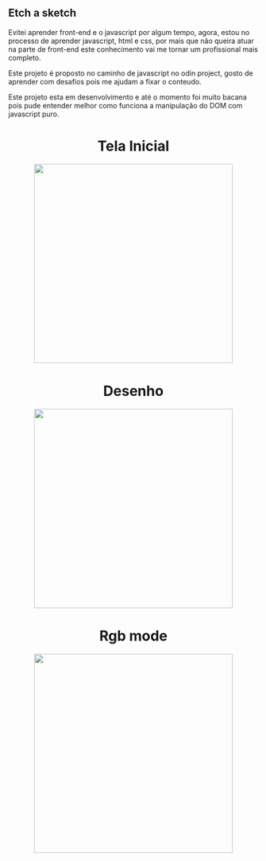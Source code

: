 ## Etch a sketch

Evitei aprender front-end e o javascript por algum tempo, agora, estou no processo de aprender javascript, html e css, por mais que não queira atuar na parte de front-end este conhecimento vai me tornar um profissional mais completo.

Este projeto é proposto no caminho de javascript no odin project, gosto de aprender com desafios pois me ajudam a fixar o conteudo.

Este projeto esta em desenvolvimento e até o momento foi muito bacana pois pude entender melhor como funciona a manipulação do DOM com javascript puro.

<center>
<h1>Tela Inicial</h1>

<img src="image1.png" width="400px"/>

<h1>Desenho</h1>

<img src="image2.png" width="400px"/>

<h1>Rgb mode</h1>
<img src="rgb_mode.png" width="400px"/>
